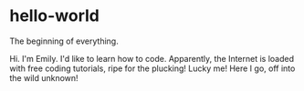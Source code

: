 # hello-world
The beginning of everything.

Hi. I'm Emily. I'd like to learn how to code. Apparently, the Internet is loaded with free coding tutorials, ripe for the plucking! Lucky me! Here I go, off into the wild unknown!
